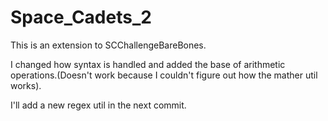 # Space_Cadets_2

This is an extension to SCChallengeBareBones.

I changed how syntax is handled and added the base of arithmetic operations.(Doesn't work because I couldn't figure out how the mather util works).

I'll add a new regex util in the next commit.
